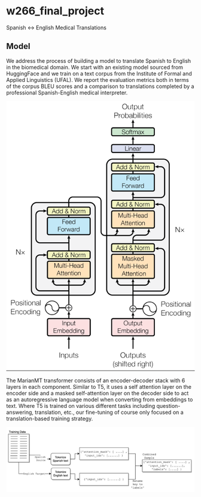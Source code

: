 # w266_final_project
Spanish &lt;-> English Medical Translations

## Model
We address the process of building a model to translate Spanish to English in the biomedical domain. We start with an existing model sourced from HuggingFace and we train on a text corpus from the Institute of Formal and Applied Linguistics (UFAL). We report the evaluation metrics both in terms of the corpus BLEU scores and a comparison to translations completed by a professional Spanish-English medical interpreter.

![Model Architecture](/images/model_architecture.png)

The MarianMT transformer consists of an encoder-decoder stack with 6 layers in each component. Similar to T5, it uses a self attention layer on the encoder side and a masked self-attention layer on the decoder side to act as an autoregressive language model when converting from embeddings to text. Where T5 is trained on various different tasks including question-answering, translation, etc., our fine-tuning of course only focused on a translation-based training strategy. 

![Model Preprocessing](/images/model_preprocessing.png)
